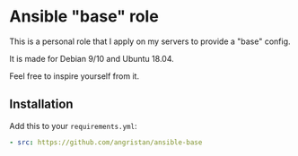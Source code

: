 # Ansible "base" role

This is a personal role that I apply on my servers to provide a "base" config.

It is made for Debian 9/10 and Ubuntu 18.04.

Feel free to inspire yourself from it.

## Installation

Add this to your `requirements.yml`:

```yml
- src: https://github.com/angristan/ansible-base
